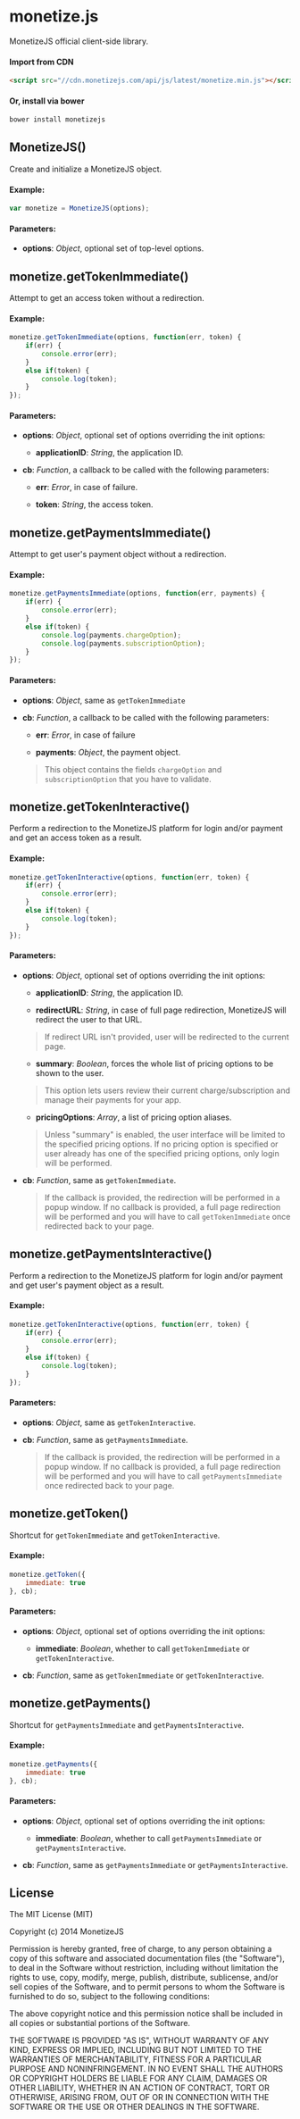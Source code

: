 # monetize.js

MonetizeJS official client-side library.

#### Import from CDN

```html
<script src="//cdn.monetizejs.com/api/js/latest/monetize.min.js"></script>
```

#### Or, install via bower

```bash
bower install monetizejs
```

## MonetizeJS()

Create and initialize a MonetizeJS object.


#### Example:

```js
var monetize = MonetizeJS(options);
```

#### Parameters:

- **options**: *Object*, optional set of top-level options.

## monetize.getTokenImmediate()

Attempt to get an access token without a redirection.


#### Example:

```js
monetize.getTokenImmediate(options, function(err, token) {
    if(err) {
        console.error(err);
    }
    else if(token) {
        console.log(token);
    }
});
```

#### Parameters:

- **options**: *Object*, optional set of options overriding the init options: 
     - **applicationID**: *String*, the application ID.


- **cb**: *Function*, a callback to be called with the following parameters: 
     - **err**: *Error*, in case of failure.

     - **token**: *String*, the access token.

## monetize.getPaymentsImmediate()

Attempt to get user's payment object without a redirection.


#### Example:

```js
monetize.getPaymentsImmediate(options, function(err, payments) {
    if(err) {
        console.error(err);
    }
    else if(token) {
        console.log(payments.chargeOption);
        console.log(payments.subscriptionOption);
    }
});
```

#### Parameters:

- **options**: *Object*, same as `getTokenImmediate` 

- **cb**: *Function*, a callback to be called with the following parameters: 
     - **err**: *Error*, in case of failure

     - **payments**: *Object*, the payment object.

     > This object contains the fields `chargeOption` and `subscriptionOption` that you have to validate.

## monetize.getTokenInteractive()

Perform a redirection to the MonetizeJS platform for login and/or payment and get an access token as a result.


#### Example:

```js
monetize.getTokenInteractive(options, function(err, token) {
    if(err) {
        console.error(err);
    }
    else if(token) {
        console.log(token);
    }
});
```

#### Parameters:

- **options**: *Object*, optional set of options overriding the init options: 
     - **applicationID**: *String*, the application ID.

     - **redirectURL**: *String*, in case of full page redirection, MonetizeJS will redirect the user to that URL.

     > If redirect URL isn't provided, user will be redirected to the current page.

     - **summary**: *Boolean*, forces the whole list of pricing options to be shown to the user.

     > This option lets users review their current charge/subscription and manage their payments for your app.

     - **pricingOptions**: *Array*, a list of pricing option aliases.

     > Unless "summary" is enabled, the user interface will be limited to the specified pricing options.
     If no pricing option is specified or user already has one of the specified pricing options, only login will be performed.


- **cb**: *Function*, same as `getTokenImmediate`. 
     > If the callback is provided, the redirection will be performed in a popup window.
     > If no callback is provided, a full page redirection will be performed and you will have to call `getTokenImmediate` once redirected back to your page.

## monetize.getPaymentsInteractive()

Perform a redirection to the MonetizeJS platform for login and/or payment and get user's payment object as a result.


#### Example:

```js
monetize.getTokenInteractive(options, function(err, token) {
    if(err) {
        console.error(err);
    }
    else if(token) {
        console.log(token);
    }
});
```

#### Parameters:

- **options**: *Object*, same as `getTokenInteractive`. 

- **cb**: *Function*, same as `getPaymentsImmediate`. 
     > If the callback is provided, the redirection will be performed in a popup window.
     > If no callback is provided, a full page redirection will be performed and you will have to call `getPaymentsImmediate` once redirected back to your page.

## monetize.getToken()

Shortcut for `getTokenImmediate` and `getTokenInteractive`.


#### Example:

```js
monetize.getToken({
    immediate: true
}, cb);
```

#### Parameters:

- **options**: *Object*, optional set of options overriding the init options: 
     - **immediate**: *Boolean*, whether to call `getTokenImmediate` or `getTokenInteractive`.


- **cb**: *Function*, same as `getTokenImmediate` or `getTokenInteractive`.

## monetize.getPayments()

Shortcut for `getPaymentsImmediate` and `getPaymentsInteractive`.


#### Example:

```js
monetize.getPayments({
    immediate: true
}, cb);
```

#### Parameters:

- **options**: *Object*, optional set of options overriding the init options: 
     - **immediate**: *Boolean*, whether to call `getPaymentsImmediate` or `getPaymentsInteractive`.


- **cb**: *Function*, same as `getPaymentsImmediate` or `getPaymentsInteractive`.

## License

The MIT License (MIT)

Copyright (c) 2014 MonetizeJS

Permission is hereby granted, free of charge, to any person obtaining a copy
of this software and associated documentation files (the "Software"), to deal
in the Software without restriction, including without limitation the rights
to use, copy, modify, merge, publish, distribute, sublicense, and/or sell
copies of the Software, and to permit persons to whom the Software is
furnished to do so, subject to the following conditions:

The above copyright notice and this permission notice shall be included in
all copies or substantial portions of the Software.

THE SOFTWARE IS PROVIDED "AS IS", WITHOUT WARRANTY OF ANY KIND, EXPRESS OR
IMPLIED, INCLUDING BUT NOT LIMITED TO THE WARRANTIES OF MERCHANTABILITY,
FITNESS FOR A PARTICULAR PURPOSE AND NONINFRINGEMENT. IN NO EVENT SHALL THE
AUTHORS OR COPYRIGHT HOLDERS BE LIABLE FOR ANY CLAIM, DAMAGES OR OTHER
LIABILITY, WHETHER IN AN ACTION OF CONTRACT, TORT OR OTHERWISE, ARISING FROM,
OUT OF OR IN CONNECTION WITH THE SOFTWARE OR THE USE OR OTHER DEALINGS IN
THE SOFTWARE.
